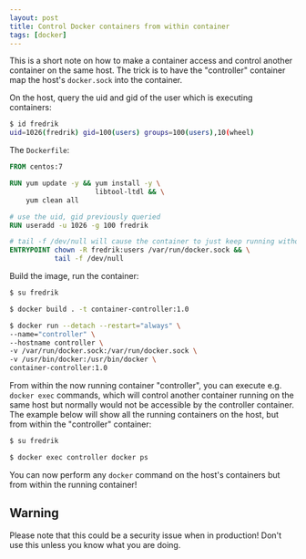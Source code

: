 ```yaml
---
layout: post
title: Control Docker containers from within container
tags: [docker]
---
```


This is a short note on how to make a container access and control another container on the same host. The trick is to have the "controller" container map the host's `docker.sock` into the container.

<!--more-->

On the host, query the uid and gid of the user which is executing containers:

```bash
$ id fredrik
uid=1026(fredrik) gid=100(users) groups=100(users),10(wheel)
```

The `Dockerfile`:

```Dockerfile
FROM centos:7

RUN yum update -y && yum install -y \
                     libtool-ltdl && \
    yum clean all

# use the uid, gid previously queried
RUN useradd -u 1026 -g 100 fredrik

# tail -f /dev/null will cause the container to just keep running without exiting
ENTRYPOINT chown -R fredrik:users /var/run/docker.sock && \
           tail -f /dev/null
```

Build the image, run the container:

```bash
$ su fredrik

$ docker build . -t container-controller:1.0

$ docker run --detach --restart="always" \
--name="controller" \
--hostname controller \
-v /var/run/docker.sock:/var/run/docker.sock \
-v /usr/bin/docker:/usr/bin/docker \
container-controller:1.0
```

From within the now running container "controller", you can execute e.g. `docker exec` commands, which will control another container running on the same host but normally would not be accessible by the controller container. The example below will show all the running containers on the host, but from within the "controller" container:

```bash
$ su fredrik

$ docker exec controller docker ps
```

You can now perform any `docker` command on the host's containers but from within the running container!

## Warning

Please note that this could be a security issue when in production!
Don't use this unless you know what you are doing.
